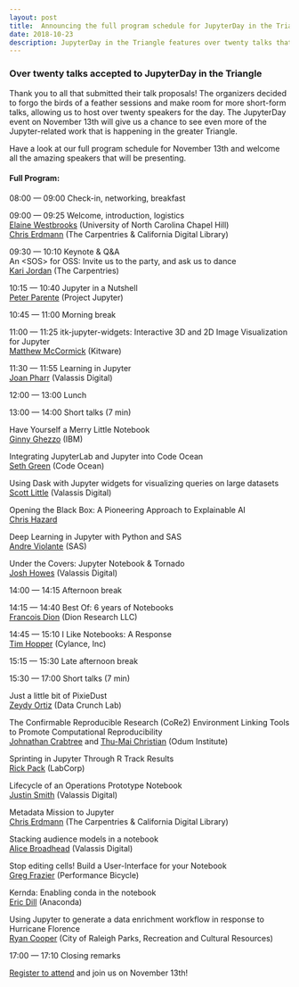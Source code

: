 ```yaml
---
layout: post
title:  Announcing the full program schedule for JupyterDay in the Triangle
date: 2018-10-23
description: JupyterDay in the Triangle features over twenty talks that will introduce the greater Triangle community to the different ways you can use Jupyter.
---
```


### Over twenty talks accepted to JupyterDay in the Triangle

Thank you to all that submitted their talk proposals! The organizers decided to forgo the birds of a feather sessions and  make room for more short-form talks, allowing us to host over twenty speakers for the day. The JupyterDay event on November 13th will give us a chance to see even more of the Jupyter-related work that is happening in the greater Triangle. 

Have a look at our full program schedule for November 13th and welcome all the amazing speakers that will be presenting.


#### Full Program:

08:00 — 09:00	 Check-in, networking, breakfast  

09:00 — 09:25	 Welcome, introduction, logistics  
[Elaine Westbrooks](https://twitter.com/UNC_Librarian) (University of North Carolina Chapel Hill)  
[Chris Erdmann](https://twitter.com/libcce) (The Carpentries & California Digital Library)  

09:30 — 10:10	 Keynote & Q&A   
An &lt;SOS&gt; for OSS: Invite us to the party, and ask us to dance   
[Kari Jordan](https://twitter.com/drkariljordan) (The Carpentries)  

10:15 — 10:40	 Jupyter in a Nutshell  
[Peter Parente](https://twitter.com/parente) (Project Jupyter)  

10:45 — 11:00	 Morning break  

11:00 — 11:25	 itk-jupyter-widgets: Interactive 3D and 2D Image Visualization for Jupyter	  
[Matthew McCormick](https://twitter.com/thewtex) (Kitware)  

11:30 — 11:55	 Learning in Jupyter  
[Joan Pharr](https://www.linkedin.com/in/joan-pharr/) (Valassis Digital)  

12:00 — 13:00	 Lunch

13:00 — 14:00  Short talks (7 min) 

Have Yourself a Merry Little Notebook  
[Ginny Ghezzo](https://twitter.com/ginnyghezzo) (IBM)  

Integrating JupyterLab and Jupyter into Code Ocean	  
[Seth Green](https://www.linkedin.com/in/setgree/) (Code Ocean)	 

Using Dask with Jupyter widgets for visualizing queries on large datasets  
[Scott Little](https://github.com/scottlittle) (Valassis Digital)

Opening the Black Box: A Pioneering Approach to Explainable AI   
[Chris Hazard](https://www.linkedin.com/in/chrishazard/)

Deep Learning in Jupyter with Python and SAS  
[Andre Violante](https://github.com/aviolante) (SAS)  

Under the Covers: Jupyter Notebook & Tornado	  
[Josh Howes](https://github.com/josh-howes) (Valassis Digital)   

14:00 — 14:15	 Afternoon break  
 
14:15 — 14:40	 Best Of: 6 years of Notebooks  
[Francois Dion](https://twitter.com/f_dion) (Dion Research LLC)  

14:45 — 15:10	 I Like Notebooks: A Response  
[Tim Hopper](https://twitter.com/tdhopper) (Cylance, Inc)

15:15 — 15:30  Late afternoon break

15:30 — 17:00  Short talks (7 min)  

Just a little bit of PixieDust  
[Zeydy Ortiz](https://twitter.com/DrZeydy) (Data Crunch Lab)  

The Confirmable Reproducible Research (CoRe2) Environment Linking Tools to Promote Computational Reproducibility  
[Johnathan Crabtree](https://twitter.com/jonc1438) and [Thu-Mai Christian](https://twitter.com/tl_christian) (Odum Institute)  

Sprinting in Jupyter Through R Track Results  
[Rick Pack](https://twitter.com/rick_pack2) (LabCorp)  

Lifecycle of an Operations Prototype Notebook  
[Justin Smith](https://www.linkedin.com/in/smithjustinj/) (Valassis Digital)  

Metadata Mission to Jupyter  
[Chris Erdmann](https://twitter.com/libcce) (The Carpentries & California Digital Library)  

Stacking audience models in a notebook  
[Alice Broadhead](https://twitter.com/alicebroadhead) (Valassis Digital)  

Stop editing cells! Build a User-Interface for your Notebook  
[Greg Frazier](https://www.linkedin.com/in/gnfrazier/) (Performance Bicycle)  

Kernda: Enabling conda in the notebook  
[Eric Dill](https://twitter.com/chemisist) (Anaconda)  

Using Jupyter to generate a data enrichment workflow in response to Hurricane Florence  
[Ryan Cooper](https://twitter.com/maptastik) (City of Raleigh Parks, Recreation and Cultural Resources)  

17:00 — 17:10  Closing remarks  

[Register to attend](https://www.eventbrite.com/e/jupyterday-in-the-triangle-tickets-48813059174) and join us on November 13th!
